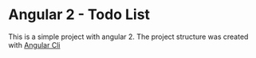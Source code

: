 # Angular 2 - Todo List
This is a simple project with angular 2.
The project structure was created with [Angular Cli](https://github.com/angular/angular-cli)
